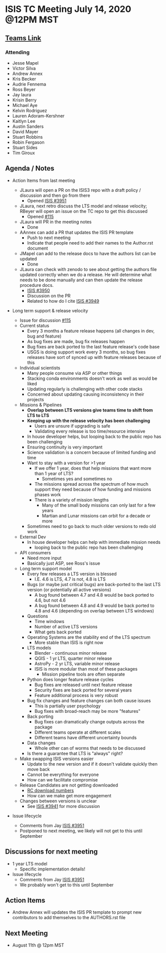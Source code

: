 # ISIS TC Meeting July 14, 2020 @12PM MST

## [Teams Link](https://teams.microsoft.com/dl/launcher/launcher.html?url=%2f_%23%2fl%2fmeetup-join%2f19%3ameeting_YWRkZjdiMGUtZWJlOC00OWMzLThlMTItZTk0Y2MyM2E1MWE0%40thread.v2%2f0%3fcontext%3d%257b%2522Tid%2522%253a%25220693b5ba-4b18-4d7b-9341-f32f400a5494%2522%252c%2522Oid%2522%253a%2522c27c6e98-e45a-45ff-aea5-7f10d6fe67c1%2522%257d%26anon%3dtrue&type=meetup-join&deeplinkId=e54b3969-3c7f-4efb-9cad-ee99cf639f86&directDl=true&msLaunch=true&enableMobilePage=true&suppressPrompt=true)

### Attending
- Jesse Mapel
- Victor Silva
- Andrew Annex
- Kris Becker
- Audrie Fennema
- Ross Beyer
- Jay laura
- Krisin Berry
- Michael Aye
- Kelvin Rodriguez
- Lauren Adoram-Kershner
- Kaitlyn Lee
- Austin Sanders
- David Mayer
- Stuart Robbins
- Robin Fergason
- Stuart Sides
- Tim Giroux

## Agenda / Notes
- Action Items from last meeting
  - JLaura will open a PR on the ISIS3 repo with a draft policy / discussion and then go from there
    - Opened [ISIS #3951](https://github.com/USGS-Astrogeology/ISIS3/issues/3951)
  - JLaura, next retro discuss the LTS model and release velocity; RBeyer will open an issue on the TC repo to get this discussed
    - Opened [#115](https://github.com/USGS-Astrogeology/ISIS_TC/issues/115)
  - JLaura will PR in the meeting notes
    - Done
  - AAnnex can add a PR that updates the ISIS PR template
    - Push to next meeting
    - Indicate that people need to add their names to the Author.rst document
  - JMapel can add to the release docs to have the authors list can be updated
    - Done
  - JLaura can check with zenodo to see about getting the authors file updated correctly when we do a release. He will determine what needs to be done manually and can then update the release procedure docs.
    - [ISIS #3950](https://github.com/USGS-Astrogeology/ISIS3/pull/3950)
    - Discussion on the PR
    - Related to how do I cite [ISIS #3949](https://github.com/USGS-Astrogeology/ISIS3/pull/3949)

- Long term support & release velocity
  - Issue for discussion [#115](https://github.com/USGS-Astrogeology/ISIS_TC/issues/115)
  - Current status
    - Every 3 months a feature release happens (all changes in dev, bug and feature)
    - As bug fixes are made, bug fix releases happen
    - Bug fixes are back ported to the last feature release's code base
    - USGS is doing support work every 3 months, so bug fixes releases have sort of synced up with feature releases because of this
  - Individual scientists
    - Many people consume via ASP or other things
    - Stacking conda environments doesn't work as well as would be liked
    - Updating regularly is challenging with other code stacks
    - Concerned about updating causing inconsistency in their projects
  - Missions & Pipelines
    - **Overlap between LTS versions give teams time to shift from LTS to LTS**
    - **Keeping up with the release velocity has been challenging**
      - Users are unsure if upgrading is safe
      - Validating every release is too time/resource intensive
    - In house developer helps, but looping back to the public repo has been challenging
    - Ensuring continuity is very important
    - Science validation is a concern because of limited funding and time
    - Want to stay with a version for >1 year
      - If we offer 1 year, does that help missions that want more than 1 year of LTS?
        - Sometimes yes and sometimes no
      - The missions spread across the spectrum of how much support they need because of how funding and missions phases work
      - There is a variety of mission lengths
        - Many of the small body missions can only last for a few years
        - Martian and Lunar missions can orbit for a decade or more
    - Sometimes need to go back to much older versions to redo old work
  - External Dev
    - In house developer helps can help with immediate mission needs
      - looping back to the public repo has been challenging
  - API consumers
    - Need more input
    - Basically just ASP, see Ross's issue
  - Long term support model
    - Every few releases a  LTS version is blessed
      - I.E. 4.6 is LTS, 4.7 is not, 4.8 is LTS
    - Bugs (or maybe just critical bugs) are back-ported to the last LTS version (or potentially all active versions)
      - A bug found between 4.7 and 4.8 would be back ported to 4.6, but not 4.6
      - A bug found between 4.8 and 4.9 would be back ported to 4.8 and 4.6 (depending on overlap between LTS windows)
    - Questions
      - Time windows
      - Number of active LTS versions
      - What gets back ported
    - Operating Systems are the stability end of the LTS spectrum
      - More stable than ISIS is right now
    - LTS models
      - Blender - continuous minor release
      - QGIS - 1 yr LTS, quarter minor release
      - AstroPy - 2 yr LTS, variable minor release
      - ISIS is more modular than most of these packages
        - Mission pipeline tools are often separate
    - Python does longer feature release cycles
      - Bug fixes are released until next feature release
      - Security fixes are back ported for several years
      - Feature additional process is very robust
    - Bug fix changes and feature changes can both cause issues
      - This is partially user psychology
      - Bug fixes with broad-reach may be more "features"
    - Back porting
      - Bug fixes can dramatically change outputs across the package
      - Different teams operate at different scales
      - Different teams have different uncertainty bounds
    - Data changes
      - Whole other can of worms that needs to be discussed
    - Is there a guarantee that LTS is "always" right?
  - Make swapping ISIS versions easier
    - Update to the new version and if it doesn't validate quickly then move back
    - Cannot be everything for everyone
    - How can we facilitate compromise
  - Release Candidates are not getting downloaded
    - [RC download numbers](https://anaconda.org/usgs-astrogeology/isis/files?channel=RC)
    - How can we make get more engagement
  - Changes between versions is unclear
    - See [ISIS #3941](https://github.com/USGS-Astrogeology/ISIS3/issues/3941) for more discussion

- Issue lifecycle
  - Comments from Jay [ISIS #3951](https://github.com/USGS-Astrogeology/ISIS3/issues/3951)
  - Postponed to next meeting, we likely will not get to this until September


## Discussions for next meeting
- 1 year LTS model
  - Specific implementation details!
- Issue lifecycle
  - Comments from Jay [ISIS #3951](https://github.com/USGS-Astrogeology/ISIS3/issues/3951)
  - We probably won't get to this until September

## Action Items
- Andrew Annex will updates the ISIS PR template to prompt new contributors to add themselves to the AUTHORS.rst file

## Next Meeting
- August 11th @ 12pm MST
